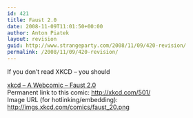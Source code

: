 ```yaml
---
id: 421
title: Faust 2.0
date: 2008-11-09T11:01:50+00:00
author: Anton Piatek
layout: revision
guid: http://www.strangeparty.com/2008/11/09/420-revision/
permalink: /2008/11/09/420-revision/
---
```

If you don&#8217;t read XKCD &#8211; you should

[xkcd &#8211; A Webcomic &#8211; Faust 2.0](http://xkcd.com/501/)  
Permanent link to this comic: http://xkcd.com/501/  
Image URL (for hotlinking/embedding): http://imgs.xkcd.com/comics/faust_20.png